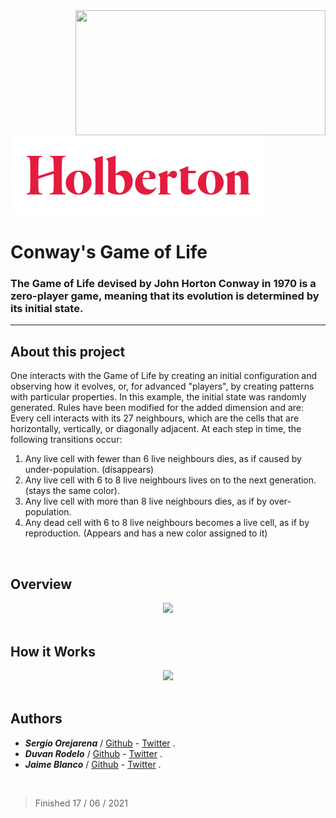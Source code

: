 <div>
<a href="https://github.com/SergioO21/Game_of_life">
  <img align="right" src="https://github.com/SergioO21/Game_of_life/blob/main/Kirby.gif" width="400" height="200"/>
</a>
<a href="https://www.holbertonschool.com/">
  <img src="https://github.com/SergioO21/holbertonschool-low_level_programming/blob/main/holberton-logo.png?raw=true"/>
</a>
</div>


# Conway's Game of Life
<h3>The Game of Life devised by John Horton Conway in 1970 is a zero-player game, meaning that its evolution is determined by its initial state.</h3>

****
## About this project
One interacts with the Game of Life by creating an initial configuration and observing how it evolves, or, for advanced "players", by creating patterns with particular properties. In this example, the initial state was randomly generated. Rules have been modified for the added dimension and are: Every cell interacts with its 27 neighbours, which are the cells that are horizontally, vertically, or diagonally adjacent. At each step in time, the following transitions occur: 
1. Any live cell with fewer than 6 live neighbours dies, as if caused by under-population. (disappears) 
2. Any live cell with 6 to 8 live neighbours lives on to the next generation. (stays the same color).
3. Any live cell with more than 8 live neighbours dies, as if by over-population. 
4. Any dead cell with 6 to 8 live neighbours becomes a live cell, as if by reproduction. (Appears and has a new color assigned to it)
<br>

## Overview
<div align = "center">
<img src = "https://github.com/SergioO21/Game_of_life/blob/main/game_of_life.gif">
</div>
<br>

## How it Works
<div align =  "center">
<img src = "https://github.com/SergioO21/Game_of_life/blob/main/explain.png">
</div>
<br>


<h2> Authors</h2>

 -  ***Sergio Orejarena*** / [Github](https://github.com/SergioO21) - [Twitter](https://twitter.com/SergioOR21) .
 - ***Duvan Rodelo*** / [Github](https://github.com/Rode1o) - [Twitter](https://twitter.com/duvanrode1o) .
 - ***Jaime Blanco*** / [Github](https://github.com/jblanco75) - [Twitter](https://twitter.com/jblanco75) .
<br>

> Finished 17 / 06 / 2021
